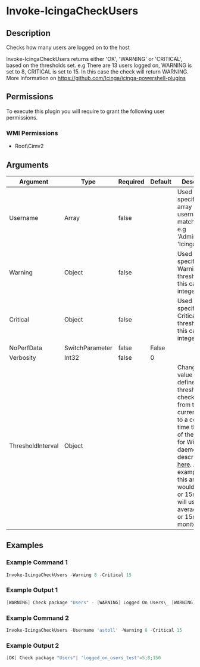 
# Invoke-IcingaCheckUsers

## Description

Checks how many users are logged on to the host

Invoke-IcingaCheckUsers returns either 'OK', 'WARNING' or 'CRITICAL', based on the thresholds set.
e.g There are 13 users logged on, WARNING is set to 8, CRITICAL is set to 15. In this case the check will return WARNING.
More Information on https://github.com/Icinga/icinga-powershell-plugins

## Permissions

To execute this plugin you will require to grant the following user permissions.

### WMI Permissions

* Root\Cimv2

## Arguments

| Argument | Type | Required | Default | Description |
| ---      | ---  | ---      | ---     | ---         |
| Username | Array | false |  | Used to specify an array of usernames to match against.  e.g 'Administrator', 'Icinga' |
| Warning | Object | false |  | Used to specify a Warning threshold. In this case an integer value. |
| Critical | Object | false |  | Used to specify a Critical threshold. In this case an integer value. |
| NoPerfData | SwitchParameter | false | False |  |
| Verbosity | Int32 | false | 0 |  |
| ThresholdInterval | Object |  |  | Change the value your defined threshold checks against from the current value to a collected time threshold of the Icinga for Windows daemon, as described [here](https://icinga.com/docs/icinga-for-windows/latest/doc/service/10-Register-Service-Checks/). An example for this argument would be 1m or 15m which will use the average of 1m or 15m for monitoring. |

## Examples

### Example Command 1

```powershell
Invoke-IcingaCheckUsers -Warning 8 -Critical 15
```

### Example Output 1

```powershell
[WARNING] Check package "Users" - [WARNING] Logged On Users\_ [WARNING] Logged On Users: Value "13" is greater than threshold "8"| 'logged_on_users'=13;8;15 'logged_on_users_test'=5;; 'logged_on_users_umfd0'=1;; 'logged_on_users_dwm1'=2;; 'logged_on_users_system'=1;; 'logged_on_users_dwm2'=2;; 'logged_on_users_umfd1'=1;; 'logged_on_users_umfd2'=1;;
```

### Example Command 2

```powershell
Invoke-IcingaCheckUsers -Username 'astoll' -Warning 8 -Critical 15
```

### Example Output 2

```powershell
[OK] Check package "Users"| 'logged_on_users_test'=5;8;150
```

